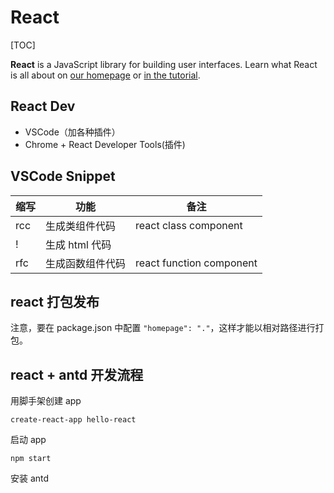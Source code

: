 # React

[TOC]

**React** is a JavaScript library for building user interfaces. Learn what React is all about on [our homepage](https://reactjs.org/) or [in the tutorial](https://reactjs.org/tutorial/tutorial.html).

## React Dev

* VSCode（加各种插件）
* Chrome + React Developer Tools(插件)

## VSCode Snippet

| 缩写 | 功能             | 备注                     |
| ---- | ---------------- | ------------------------ |
| rcc  | 生成类组件代码   | react class component    |
| !    | 生成 html 代码   |                          |
| rfc  | 生成函数组件代码 | react function component |

## react 打包发布

注意，要在 package.json 中配置 `"homepage": "."`，这样才能以相对路径进行打包。

## react + antd 开发流程

用脚手架创建 app

```
create-react-app hello-react
```

启动 app

```
npm start
```

安装 antd

